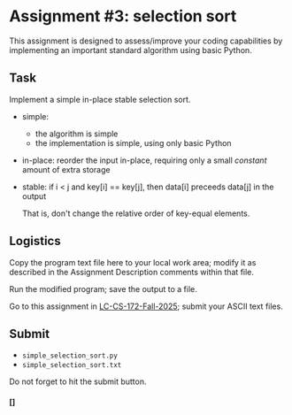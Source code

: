# Assignment #3: selection sort

This assignment is designed to assess/improve your coding capabilities
by implementing an important standard algorithm using basic Python.

## Task

Implement a simple in-place stable selection sort.

* simple:
  - the algorithm is simple
  - the implementation is simple, using only basic Python

* in-place: reorder the input in-place, requiring only a small
  _constant_ amount of extra storage

* stable: if i < j and key[i] == key[j], then data[i] preceeds
  data[j] in the output 

    That is, don't change the relative order of key-equal elements.

## Logistics

Copy the program text file here to your local work area; modify it as
described in the Assignment Description comments within that file.

Run the modified program;
save the output to a file.

Go to this assignment in [LC-CS-172-Fall-2025](https://classroom.google.com);
submit your ASCII text files.

## Submit

* `simple_selection_sort.py`
* `simple_selection_sort.txt`

Do not forget to hit the submit button.

#### []
